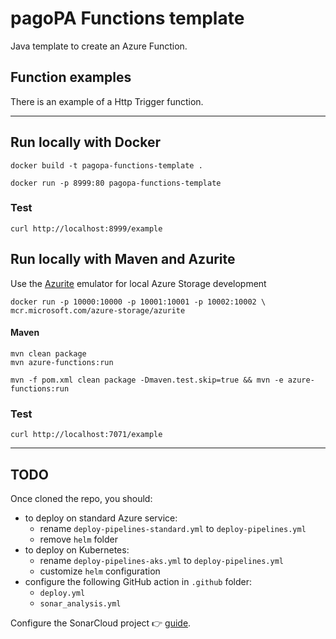 # pagoPA Functions template

Java template to create an Azure Function.

## Function examples
There is an example of a Http Trigger function.

---

## Run locally with Docker
`docker build -t pagopa-functions-template .`

`docker run -p 8999:80 pagopa-functions-template`

### Test
`curl http://localhost:8999/example`

## Run locally with Maven and Azurite

Use the [Azurite](https://learn.microsoft.com/en-us/azure/storage/common/storage-use-azurite?tabs=visual-studio%2Cblob-storage) emulator for local Azure Storage development

```
docker run -p 10000:10000 -p 10001:10001 -p 10002:10002 \
mcr.microsoft.com/azure-storage/azurite
```
#### Maven
```
mvn clean package
mvn azure-functions:run
```

```
mvn -f pom.xml clean package -Dmaven.test.skip=true && mvn -e azure-functions:run
```
### Test
`curl http://localhost:7071/example` 

---


## TODO
Once cloned the repo, you should:
- to deploy on standard Azure service:
  - rename `deploy-pipelines-standard.yml` to `deploy-pipelines.yml`
  - remove `helm` folder
- to deploy on Kubernetes:
  - rename `deploy-pipelines-aks.yml` to `deploy-pipelines.yml`
  - customize `helm` configuration
- configure the following GitHub action in `.github` folder: 
  - `deploy.yml`
  - `sonar_analysis.yml`

Configure the SonarCloud project :point_right: [guide](https://pagopa.atlassian.net/wiki/spaces/DEVOPS/pages/147193860/SonarCloud+experimental).